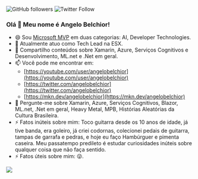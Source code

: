 ![GitHub followers](https://img.shields.io/github/followers/angelobelchior?style=flat-square)
![Twitter Follow](https://img.shields.io/twitter/follow/angelobelchior?style=flat-square)

### Olá 👋 Meu nome é Angelo Belchior!

- 😄 Sou [Microsoft MVP](https://mvp.microsoft.com/pt-br/PublicProfile/5001635?fullName=Angelo%20Luis%20%20) em duas categorias: AI, Developer Technologies.
- 🔭 Atualmente atuo como Tech Lead na ESX.
- 👯 Compartilho conteúdos sobre Xamarin, Azure, Serviços Cognitivos e Desenvolvimento, ML.net e .Net em geral.
- 📫 Você pode me encontrar em:
  - [https://youtube.com/user/angelobelchior](https://youtube.com/user/angelobelchior)
  - [https://twitter.com/angelobelchior](https://twitter.com/angelobelchior)
  - [https://mkn.dev/angelobelchior](https://mkn.dev/angelobelchior)
- 💬 Pergunte-me sobre Xamarin, Azure, Serviços Cognitivos, Blazor, ML.net, .Net em geral, Heavy Metal, MPB, Histórias Aleatórias da Cultura Brasileira.
- ⚡ Fatos inúteis sobre mim: Toco guitarra desde os 10 anos de idade, já tive banda, era goleiro, já criei codornas, colecionei pedais de guitarra, tampas de garrafa e pedras, e hoje eu faço Hambúrguer e pimenta caseira. Meu passatempo predileto é estudar curiosidades inúteis sobre qualquer coisa que não faça sentido.
- ⚡ Fatos úteis sobre mim: 😜.

<div>
  <img align="left" src="https://github-readme-stats.vercel.app/api?username=angelobelchior&show_icons=true&count_private=true" />
</div>

<!--

- 🔭 I’m currently working on ...
- 🌱 I’m currently learning ...
- 👯 I’m looking to collaborate on ...
- 🤔 I’m looking for help with ...
- 💬 Ask me about ...
- 📫 How to reach me: ...
- 😄 Pronouns: ...
- ⚡ Fun fact: ...

-->
